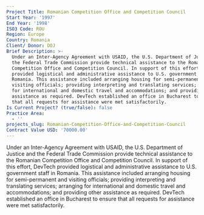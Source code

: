```yaml
---
Project Title: Romanian Competition Office and Competition Council
Start Year: '1997'
End Year: '1998'
ISO3 Code: ROU
Region: Europe
Country: Romania
Client/ Donor: DOJ
Brief Description: >-
  Under an Inter-Agency Agreement with USAID, the U.S. Department of Justice and
  the Federal Trade Commission provide technical assistance to the Romanian
  Competition Office and Competition Council. In support of this effort, DevTech
  provided logistical and administrative assistance to U.S. government staff in
  Romania. This assistance included arranging housing for semi-permanent and
  visiting officials; providing interpreting and translating services; arranging
  for international and domestic travel and accommodations; and providing other
  assistance as required. DevTech established an office in Bucharest to ensure
  that all requests for assistance were met satisfactorily.
Is Current Project? (true/false): false
Practice Area:
  - ''
projects_slug: Romanian-Competition-Office-and-Competition-Council
Contract Value USD: '70000.00'
---
```

Under an Inter-Agency Agreement with USAID, the U.S. Department of Justice and the Federal Trade Commission provide technical assistance to the Romanian Competition Office and Competition Council. In support of this effort, DevTech provided logistical and administrative assistance to U.S. government staff in Romania. This assistance included arranging housing for semi-permanent and visiting officials; providing interpreting and translating services; arranging for international and domestic travel and accommodations; and providing other assistance as required. DevTech established an office in Bucharest to ensure that all requests for assistance were met satisfactorily.